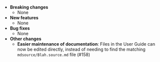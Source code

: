 <!-- See the [v.x.y.z milestone](https://github.com/approvals/ApprovalTests.cpp/milestone/__MILESTONE_NUMBER__?closed=1) for the full list of changes. -->

* **Breaking changes**
    * None
* **New features**
    * None
* **Bug fixes**
    * None
* **Other changes**
    * **Easier maintenance of documentation**: Files in the User Guide can now be edited directly, instead of needing to find the matching `mdsource/Blah.source.md` file (#158) 
